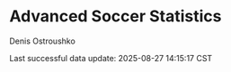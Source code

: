 # Advanced Soccer Statistics
Denis Ostroushko

<!-- gfm -->

Last successful data update: 2025-08-27 14:15:17 CST
